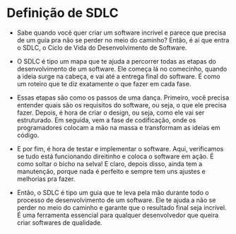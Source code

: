 # Definição de SDLC

* Sabe quando você quer criar um software incrível e parece que precisa de um guia pra não se perder no meio do caminho? Então, é aí que entra o SDLC, o Ciclo de Vida do Desenvolvimento de Software.

* O SDLC é tipo um mapa que te ajuda a percorrer todas as etapas do desenvolvimento de um software. Ele começa lá no comecinho, quando a ideia surge na cabeça, e vai até a entrega final do software. É como um roteiro que te diz exatamente o que fazer em cada fase.

* Essas etapas são como os passos de uma dança. Primeiro, você precisa entender quais são os requisitos do software, ou seja, o que ele precisa fazer. Depois, é hora de criar o design, ou seja, como ele vai ser estruturado. Em seguida, vem a fase de codificação, onde os programadores colocam a mão na massa e transformam as ideias em código.

* E por fim, é hora de testar e implementar o software. Aqui, verificamos se tudo está funcionando direitinho e coloca o software em ação. É como soltar o bicho na selva! E claro, depois disso, ainda tem a manutenção, porque nada é perfeito e sempre tem uns ajustes e melhorias pra fazer.

* Então, o SDLC é tipo um guia que te leva pela mão durante todo o processo de desenvolvimento de um software. Ele te ajuda a não se perder no meio do caminho e garante que o resultado final seja incrível. É uma ferramenta essencial para qualquer desenvolvedor que queira criar softwares de qualidade.
